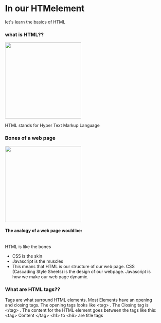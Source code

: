 # In our HTMelement
let's learn the basics of HTML

### what is HTML??

![]()<img src="https://media.giphy.com/media/AAsj7jdrHjtp6/giphy.gif" width="250" height="250"/>

HTML stands for Hyper Text Markup Language

### Bones of a web page 
![]()<img src="https://media.giphy.com/media/3ohryxUEMbHq6Pp90Q/giphy.gif" width="250" height="250"/>

#### The analogy of a web page would be:<br/><br/>
HTML is like the bones<br/>
- CSS is the skin<br/> 
- Javascript is the muscles<br/>
- This means that HTML is our structure of our web page. CSS (Cascading Style Sheets) is the design of our webpage. Javascript is how we make our web page dynamic. 

### What are HTML tags??

Tags are what surround HTML elements. Most Elements have an opening and closing tags. The opening tags looks like  &lt;tag> . The Closing tag is &lt;/tag> . The content for the HTML element goes between the tags like this: &lt;tag> Content &lt;/tag>
&lt;h1> to &lt;h6> are title tags

